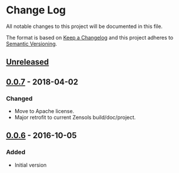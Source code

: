 # Change Log
All notable changes to this project will be documented in this file.

The format is based on [Keep a Changelog](http://keepachangelog.com/)
and this project adheres to [Semantic Versioning](http://semver.org/).


## [Unreleased]


## [0.0.7] - 2018-04-02
### Changed
- Move to Apache license.
- Major retrofit to current Zensols build/doc/project.


## [0.0.6] - 2016-10-05
### Added
- Initial version

[Unreleased]: https://github.com/plandes/tabres/compare/v0.0.1...HEAD
[0.0.7]: https://github.com/plandes/tabres/compare/e2c0bbb...v0.0.6
[0.0.6]: https://github.com/plandes/tabres/compare/e2c0bbb...v0.0.6

